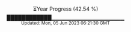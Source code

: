 <p align="center">
⏳Year Progress (42.54 %) <br>
████████████▁▁▁▁▁▁▁▁▁▁▁▁▁▁▁▁▁▁ <br>
<sub>Updated: Mon, 05 Jun 2023 06:21:30 GMT</sub>
</p>

